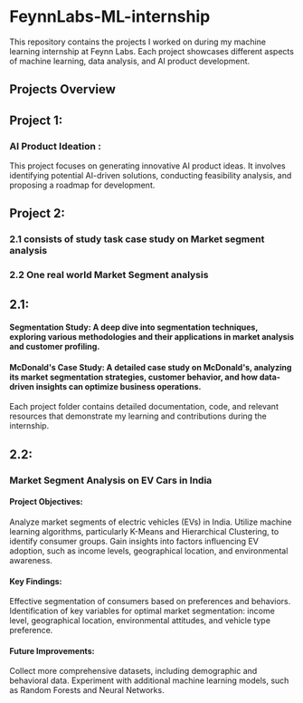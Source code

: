 # FeynnLabs-ML-internship
This repository contains the projects I worked on during my machine learning internship at Feynn Labs. Each project showcases different aspects of machine learning, data analysis, and AI product development.

## Projects Overview

## Project 1:

### AI Product Ideation : 
This project focuses on generating innovative AI product ideas. It involves identifying potential AI-driven solutions, conducting feasibility analysis, and proposing a roadmap for development.

## Project 2: 

### 2.1 consists of study task case study on Market segment analysis
### 2.2 One real world Market Segment analysis

## 2.1:
#### Segmentation Study: A deep dive into segmentation techniques, exploring various methodologies and their applications in market analysis and customer profiling.

#### McDonald's Case Study: A detailed case study on McDonald's, analyzing its market segmentation strategies, customer behavior, and how data-driven insights can optimize business operations.
Each project folder contains detailed documentation, code, and relevant resources that demonstrate my learning and contributions during the internship.

## 2.2:
### Market Segment Analysis on EV Cars in India
#### Project Objectives:
Analyze market segments of electric vehicles (EVs) in India.
Utilize machine learning algorithms, particularly K-Means and Hierarchical Clustering, to identify consumer groups.
Gain insights into factors influencing EV adoption, such as income levels, geographical location, and environmental awareness.
#### Key Findings:
Effective segmentation of consumers based on preferences and behaviors.
Identification of key variables for optimal market segmentation: income level, geographical location, environmental attitudes, and vehicle type preference.
#### Future Improvements:
Collect more comprehensive datasets, including demographic and behavioral data.
Experiment with additional machine learning models, such as Random Forests and Neural Networks.


